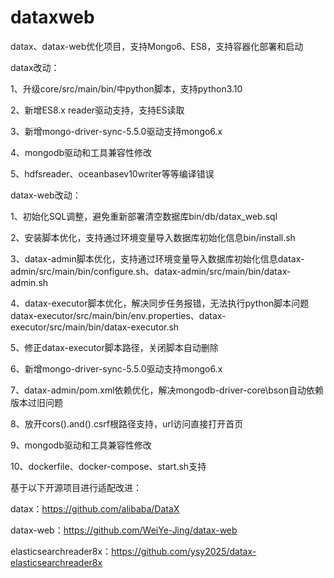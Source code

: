 # dataxweb
datax、datax-web优化项目，支持Mongo6、ES8，支持容器化部署和启动


datax改动：

1、升级core/src/main/bin/中python脚本，支持python3.10

2、新增ES8.x reader驱动支持，支持ES读取

3、新增mongo-driver-sync-5.5.0驱动支持mongo6.x

4、mongodb驱动和工具兼容性修改

5、hdfsreader、oceanbasev10writer等等编译错误

datax-web改动：

1、初始化SQL调整，避免重新部署清空数据库bin/db/datax_web.sql

2、安装脚本优化，支持通过环境变量导入数据库初始化信息bin/install.sh

3、datax-admin脚本优化，支持通过环境变量导入数据库初始化信息datax-admin/src/main/bin/configure.sh、datax-admin/src/main/bin/datax-admin.sh

4、datax-executor脚本优化，解决同步任务报错，无法执行python脚本问题datax-executor/src/main/bin/env.properties、datax-executor/src/main/bin/datax-executor.sh

5、修正datax-executor脚本路径，关闭脚本自动删除

6、新增mongo-driver-sync-5.5.0驱动支持mongo6.x

7、datax-admin/pom.xml依赖优化，解决mongodb-driver-core\bson自动依赖版本过旧问题

8、放开cors().and().csrf根路径支持，url访问直接打开首页

9、mongodb驱动和工具兼容性修改

10、dockerfile、docker-compose、start.sh支持


基于以下开源项目进行适配改进：

datax：https://github.com/alibaba/DataX

datax-web：https://github.com/WeiYe-Jing/datax-web

elasticsearchreader8x：https://github.com/ysy2025/datax-elasticsearchreader8x
